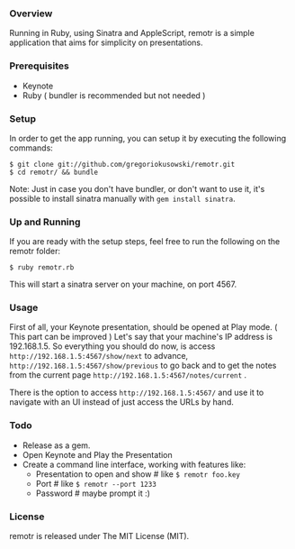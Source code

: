 ### Overview

Running in Ruby, using Sinatra and AppleScript, remotr is a simple application that aims for simplicity on presentations.

### Prerequisites

* Keynote
* Ruby ( bundler is recommended but not needed )

### Setup

In order to get the app running, you can setup it by executing the following commands:

```
$ git clone git://github.com/gregoriokusowski/remotr.git
$ cd remotr/ && bundle
```

Note: Just in case you don't have bundler, or don't want to use it, it's possible to install sinatra manually with ```gem install sinatra```.

### Up and Running

If you are ready with the setup steps, feel free to run the following on the remotr folder:

```
$ ruby remotr.rb
```

This will start a sinatra server on your machine, on port 4567.

### Usage

First of all, your Keynote presentation, should be opened at Play mode. ( This part can be improved )
Let's say that your machine's IP address is 192.168.1.5.
So everything you should do now, is access ```http://192.168.1.5:4567/show/next``` to advance, ```http://192.168.1.5:4567/show/previous``` to go back and to get the notes from the current page ```http://192.168.1.5:4567/notes/current``` .


There is the option to access ```http://192.168.1.5:4567/``` and use it to navigate with an UI instead of just access the URLs by hand.


### Todo

* Release as a gem.
* Open Keynote and Play the Presentation
* Create a command line interface, working with features like:
  * Presentation to open and show # like ``` $ remotr foo.key ```
  * Port # like ``` $ remotr --port 1233 ```
  * Password # maybe prompt it :)

### License

remotr is released under The MIT License (MIT).
